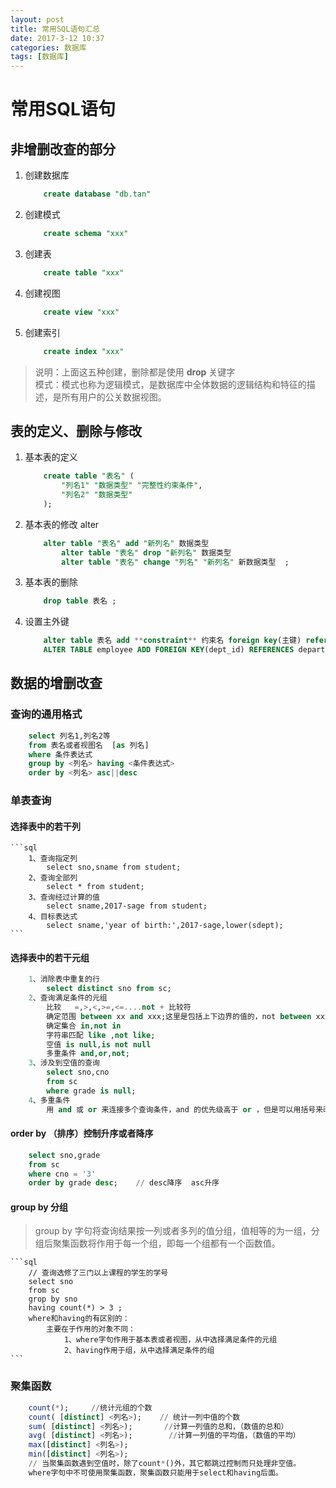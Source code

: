 ```yaml
---
layout: post
title: 常用SQL语句汇总
date: 2017-3-12 10:37
categories: 数据库
tags: [数据库]
---
```


# 常用SQL语句
## 非增删改查的部分
 1. 创建数据库
	```sql
		create database "db.tan"
	```
 2. 创建模式
	```sql
		create schema "xxx"  
	```  
 3. 创建表
	```sql
		create table "xxx"  
	```  
 4. 创建视图
	```sql
		create view "xxx"
	```
 5. 创建索引
	```sql
		create index "xxx"
	```
> 说明：上面这五种创建，删除都是使用 **drop** 关键字  
> 模式：模式也称为逻辑模式，是数据库中全体数据的逻辑结构和特征的描述，是所有用户的公关数据视图。

## 表的定义、删除与修改

 1. 基本表的定义
	```sql
		create table "表名" (
			"列名1" "数据类型" "完整性约束条件",
			"列名2" "数据类型"
		);
	```
 2. 基本表的修改  alter
	```sql
		alter table "表名" add "新列名" 数据类型
			alter table "表名" drop "新列名" 数据类型
			alter table "表名" change "列名" "新列名" 新数据类型  ;
	```
 3. 基本表的删除 
	```sql
		drop table 表名 ;
	```
 4. 设置主外键
	```sql
		alter table 表名 add **constraint** 约束名 foreign key(主键) references 外表(外表的属性); 
		ALTER TABLE employee ADD FOREIGN KEY(dept_id) REFERENCES department(id); 
	```
## 数据的增删改查
### 查询的通用格式
```sql
	select 列名1,列名2等 
	from 表名或者视图名  [as 列名]
	where 条件表达式
	group by <列名> having <条件表达式>
	order by <列名> asc||desc 
```
### 单表查询
#### 选择表中的若干列
	```sql
		1、查询指定列
			select sno,sname from student;
		2、查询全部列
			select * from student;
		3、查询经过计算的值
			select sname,2017-sage from student;
		4、目标表达式
			select sname,'year of birth:',2017-sage,lower(sdept);
	```
#### 选择表中的若干元组
```sql
	1、消除表中重复的行
		select distinct sno from sc;
	2、查询满足条件的元组
		比较   =,>,<,>=,<=....not + 比较符
		确定范围 between xx and xxx;这里是包括上下边界的值的，not between xxx and xxx;
		确定集合 in,not in
		字符串匹配 like ,not like;
		空值 is null,is not null
		多重条件 and,or,not;
	3、涉及到空值的查询
		select sno,cno
		from sc
		where grade is null;
	4、多重条件
		用 and 或 or 来连接多个查询条件，and 的优先级高于 or ，但是可以用括号来改变。
```
#### order by （排序）控制升序或者降序
```sql
	select sno,grade
	from sc
	where cno = '3'
	order by grade desc;    // desc降序  asc升序 
```
#### group by 分组
> group by 字句将查询结果按一列或者多列的值分组，值相等的为一组，分组后聚集函数将作用于每一个组，即每一个组都有一个函数值。

	```sql
		// 查询选修了三门以上课程的学生的学号
		select sno
		from sc
		grop by sno
		having count(*) > 3 ;
		where和having的有区别的：
			主要在于作用的对象不同：
				1、where字句作用于基本表或者视图，从中选择满足条件的元组
				2、having作用于组，从中选择满足条件的组
	```

### 聚集函数
```sql
	count(*);     //统计元组的个数
	count( [distinct] <列名>);    // 统计一列中值的个数
	sum( [distinct] <列名>);       //计算一列值的总和，（数值的总和）
	avg( [distinct] <列名>);   	  //计算一列值的平均值，（数值的平均）
	max([distinct] <列名>);
	min([distinct] <列名>);
	// 当聚集函数遇到空值时，除了count*()外，其它都跳过控制而只处理非空值。
	where字句中不可使用聚集函数，聚集函数只能用于select和having后面。
```